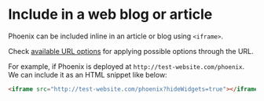 # Include in a web blog or article

Phoenix can be included inline in an article or blog using `<iframe>`.

Check [available URL options](https://github.com/HSF/phoenix/blob/master/guides/users.md#url-options) for applying possible options through the URL.

For example, if Phoenix is deployed at `http://test-website.com/phoenix`. We can include it as an HTML snippet like below:

```html
<iframe src="http://test-website.com/phoenix?hideWidgets=true"></iframe>
```
